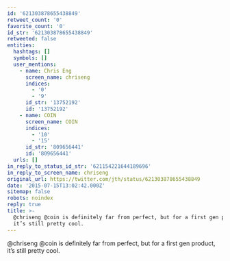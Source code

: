 ```yaml
---
id: '621303878655438849'
retweet_count: '0'
favorite_count: '0'
id_str: '621303878655438849'
retweeted: false
entities:
  hashtags: []
  symbols: []
  user_mentions:
    - name: Chris Eng
      screen_name: chriseng
      indices:
        - '0'
        - '9'
      id_str: '13752192'
      id: '13752192'
    - name: COIN
      screen_name: COIN
      indices:
        - '10'
        - '15'
      id_str: '809656441'
      id: '809656441'
  urls: []
in_reply_to_status_id_str: '621154221644189696'
in_reply_to_screen_name: chriseng
original_url: https://twitter.com/jth/status/621303878655438849
date: '2015-07-15T13:02:42.000Z'
sitemap: false
robots: noindex
reply: true
title: >-
  @chriseng @coin is definitely far from perfect, but for a first gen product,
  it’s still pretty cool.
---
```


@chriseng @coin is definitely far from perfect, but for a first gen product, it’s still pretty cool.